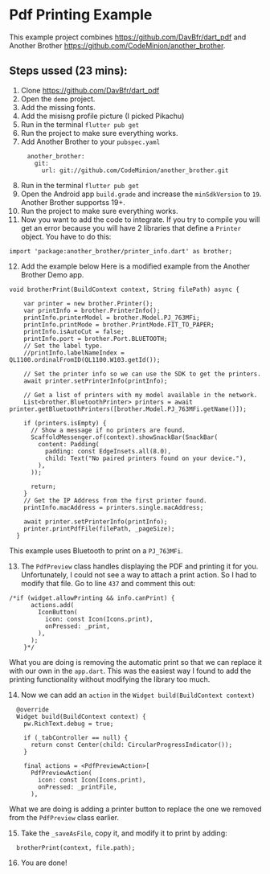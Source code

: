 # Pdf Printing Example

This example project combines https://github.com/DavBfr/dart_pdf and Another Brother https://github.com/CodeMinion/another_brother.

## Steps ussed (23 mins):

1. Clone https://github.com/DavBfr/dart_pdf
2. Open the `demo` project.
3. Add the missing fonts. 
4. Add the misisng profile picture (I picked Pikachu)
5. Run in the terminal `flutter pub get`
6. Run the project to make sure everything works.
7. Add Another Brother to your `pubspec.yaml`

```
     another_brother:
       git:
         url: git://github.com/CodeMinion/another_brother.git
```
8. Run in the terminal `flutter pub get`
9. Open the Android app `build.grade` and increase the `minSdkVersion` to `19`. Another Brother supportss 19+. 
10. Run the project to make sure everything works.
11. Now you want to add the code to integrate. If you try to compile you will get an error because you will have 2 libraries that define a `Printer` object. You have to do this:
```
import 'package:another_brother/printer_info.dart' as brother;
```
12. Add the example below Here is a modified example from the Another Brother Demo app.

```
void brotherPrint(BuildContext context, String filePath) async {

    var printer = new brother.Printer();
    var printInfo = brother.PrinterInfo();
    printInfo.printerModel = brother.Model.PJ_763MFi;
    printInfo.printMode = brother.PrintMode.FIT_TO_PAPER;
    printInfo.isAutoCut = false;
    printInfo.port = brother.Port.BLUETOOTH;
    // Set the label type.
    //printInfo.labelNameIndex = QL1100.ordinalFromID(QL1100.W103.getId());

    // Set the printer info so we can use the SDK to get the printers.
    await printer.setPrinterInfo(printInfo);

    // Get a list of printers with my model available in the network.
    List<brother.BluetoothPrinter> printers = await printer.getBluetoothPrinters([brother.Model.PJ_763MFi.getName()]);

    if (printers.isEmpty) {
      // Show a message if no printers are found.
      ScaffoldMessenger.of(context).showSnackBar(SnackBar(
        content: Padding(
          padding: const EdgeInsets.all(8.0),
          child: Text("No paired printers found on your device."),
        ),
      ));

      return;
    }
    // Get the IP Address from the first printer found.
    printInfo.macAddress = printers.single.macAddress;

    await printer.setPrinterInfo(printInfo);
    printer.printPdfFile(filePath, _pageSize);
  }
```
This example uses Bluetooth to print on a `PJ_763MFi`.

13. The `PdfPreview` class handles displaying the PDF and printing it for you. Unfortunately, I could not see a way to attach a print action. So I had to modify that file. Go to line `437` and comment this out:
```
/*if (widget.allowPrinting && info.canPrint) {
      actions.add(
        IconButton(
          icon: const Icon(Icons.print),
          onPressed: _print,
        ),
      );
    }*/
```
What you are doing is removing the automatic print so that we can replace it with our own in the `app.dart`. This was the easiest way I found to add the printing functionality without modifying the library too much.

14. Now we can add an `action` in the `Widget build(BuildContext context)`
```
  @override
  Widget build(BuildContext context) {
    pw.RichText.debug = true;

    if (_tabController == null) {
      return const Center(child: CircularProgressIndicator());
    }

    final actions = <PdfPreviewAction>[
      PdfPreviewAction(
        icon: const Icon(Icons.print),
        onPressed: _printFile,
      ),
```
What we are doing is adding a printer button to replace the one we removed from the `PdfPreview` class earlier. 

15. Take the `_saveAsFile`, copy it, and modify it to print by adding: 

```
  brotherPrint(context, file.path);
```
16. You are done!  



